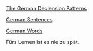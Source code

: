 [The German Declension Patterns](./Declensions.md)

[German Sentences](./Sentences.md)

[German Words](./Words.md)


Fürs Lernen ist es nie zu spät.
